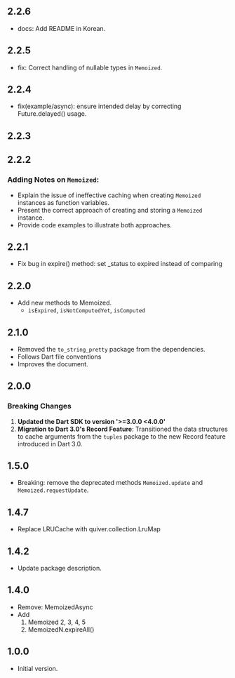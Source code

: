 ## 2.2.6
- docs: Add README in Korean.

## 2.2.5
- fix: Correct handling of nullable types in `Memoized`.

## 2.2.4
- fix(example/async): ensure intended delay by correcting Future.delayed() usage.
## 2.2.3

## 2.2.2
### Adding Notes on `Memoized`:
- Explain the issue of ineffective caching when creating `Memoized` instances as function variables.
- Present the correct approach of creating and storing a `Memoized` instance.
- Provide code examples to illustrate both approaches.

## 2.2.1
  - Fix bug in expire() method: set _status to expired instead of comparing

## 2.2.0
  - Add new methods to Memoized.
    - `isExpired`, `isNotComputedYet`, `isComputed`

## 2.1.0
  - Removed the `to_string_pretty` package from the dependencies.
  - Follows Dart file conventions
  - Improves the document.

## 2.0.0
  ### Breaking Changes
  1. **Updated the Dart SDK to version '>=3.0.0 <4.0.0'**
  2. **Migration to Dart 3.0's Record Feature**: Transitioned the data structures to cache arguments from the `tuples` package to the new Record feature introduced in Dart 3.0.

## 1.5.0
  - Breaking: remove the deprecated methods `Memoized.update` and `Memoized.requestUpdate`.


## 1.4.7
  - Replace LRUCache with quiver.collection.LruMap

## 1.4.2
  - Update package description.

## 1.4.0

- Remove: MemoizedAsync
- Add
  1. Memoized 2, 3, 4, 5
  2. MemoizedN.expireAll()

## 1.0.0

- Initial version.

